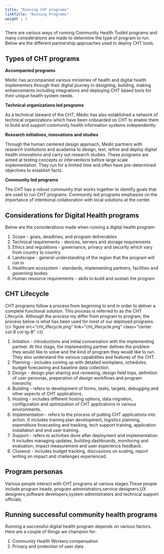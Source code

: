 ```yaml
---
title: "Running CHT programs"
linkTitle: "Running Programs"
weight : 2
---
```


There are various ways of running Community Health Toolkit programs and many considerations are made to determine the type of program to run. Below are the different partnership approaches used to deploy CHT tools.

## Types of CHT programs
**Accompanied programs**

Medic has accompanied various ministries of health and digital health implementers through their digital journey in designing, building, making enhancements including integrations and deploying CHT based tools for their unique health system needs. 

**Technical organizations led programs**

As a technical steward of the CHT, Medic has also established a network of technical organizations which have been onboarded on CHT to enable them to build and support community health information systems independently.

**Research initiatives, innovations and studies**

Through the human centered design approach, Medic partners with research institutions and academia to design, test, refine and deploy digital health innovations and carry out research studies. These programs are aimed at testing concepts or interventions before large scale implementation. They run for a limited time and often have pre-determined objectives to establish facts. 

**Community led programs**

The CHT has a robust community that works together to identify goals that are used to run CHT programs. Community led programs emphasize on the importance of intentional collaboration with local solutions at the center.

## Considerations for Digital Health programs
Below are the considerations made when running a digital health program:
1. Scope - goals, deadlines, and program deliverables
2. Technical requirements - devices, servers and storage requirements
3. Ethics and regulations - governance, privacy and security which vary from country to country
4. Landscape - general understanding of the region that the program will run in
5. Healthcare ecosystem - standards, implementing partners, facilities and governing bodies
6. Human resource requirements - skills to build and sustain the program

## CHT Lifecycle
CHT programs follow a process from beginning to end in order to deliver a complete functional solution. This process is referred to as the CHT Lifecycle. Although the process my differ from program to program, the process below is what has been used for most of our deployed programs.
{{< figure src="cht_lifecycle.png" link="cht_lifecycle.png" class="center col-8 col-lg-8" >}}
1. Initiation - introductions and initial conversation with the implementing partner. At this stage, the implementing partner defines the problem they would like to solve and the kind of program they would like to run. They also understand the various capabilities and features of the CHT.
2. Planning - includes coming up with detailed workplans, schedules, budget forecasting and baseline data collection.
3. Design - design plan sharing and reviewing, design field trips, definition of user personas, preperation of design workflows and program hierarchy.
4. Building - refers to development of forms, tasks, targets, debugging and other aspects of CHT applications.
5. Hosting - includes different hosting options, data migration, configuration and optimization of CHT applications in various environments.
6. Implementation - refers to the process of putting CHT applications into action. It includes training plan development, logistics planning, expenditure forecasting and tracking, tech support training, application installation and end user training.
7. Support - refers to activities done after deployment and implementation. It includes managing updates, building dashboards, monitoring and evaluation, impact measurement and user experience feedback.
8. Closeout - includes budget tracking, discussions on scaling, report writing on impact and challenges experienced.

## Program personas
Various people interact with CHT programs at various stages.These people include program heads, program administrators,service designers,UX designers,software developers,system administrators and technical support officials.

## Running successful community health programs
Running a successful digital health program depends on various factors. Here are a couple of things we champion for:
1. Community Health Workers compensation
2. Privacy and protection of user data








